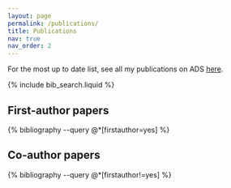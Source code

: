 ```yaml
---
layout: page
permalink: /publications/
title: Publications
nav: true
nav_order: 2
---
```



For the most up to date list, see all my publications on ADS
[here](https://ui.adsabs.harvard.edu/search/q=author%3A%22Rowland%2C%20Lucie%20E.%22%20&sort=date%20desc%2C%20bibcode%20desc&p_=0).

{% include bib_search.liquid %}

## First-author papers
<div class="publications">
  {% bibliography --query @*[firstauthor=yes] %}
</div>

## Co-author papers
<div class="publications">
  {% bibliography --query @*[firstauthor!=yes] %}
</div>

